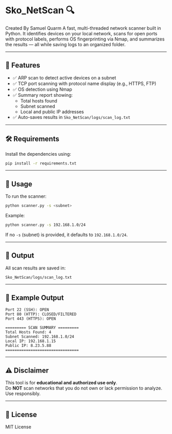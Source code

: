 # Sko_NetScan 🔍

Created By Samuel Quarm
A fast, multi-threaded network scanner built in Python. It identifies devices on your local network, scans for open ports with protocol labels, performs OS fingerprinting via Nmap, and summarizes the results — all while saving logs to an organized folder.

---

## 📌 Features

- ✅ ARP scan to detect active devices on a subnet  
- ✅ TCP port scanning with protocol name display (e.g., HTTPS, FTP)  
- ✅ OS detection using Nmap  
- ✅ Summary report showing:
  - Total hosts found
  - Subnet scanned
  - Local and public IP addresses  
- ✅ Auto-saves results in `Sko_NetScan/logs/scan_log.txt`

---

## 🛠️ Requirements

Install the dependencies using:

```bash
pip install -r requirements.txt
```

---

## 🚀 Usage

To run the scanner:

```bash
python scanner.py -s <subnet>
```

Example:

```bash
python scanner.py -s 192.168.1.0/24
```

If no `-s` (subnet) is provided, it defaults to `192.168.1.0/24`.

---

## 📁 Output

All scan results are saved in:

```
Sko_NetScan/logs/scan_log.txt
```

---

## 🧪 Example Output

```
Port 22 (SSH): OPEN
Port 80 (HTTP): CLOSED/FILTERED
Port 443 (HTTPS): OPEN

========= SCAN SUMMARY =========
Total Hosts Found: 4
Subnet Scanned: 192.168.1.0/24
Local IP: 192.168.1.15
Public IP: 8.23.5.88
================================
```

---

## ⚠️ Disclaimer

This tool is for **educational and authorized use only**.  
Do **NOT** scan networks that you do not own or lack permission to analyze.  
Use responsibly.

---

## 📄 License

MIT License
